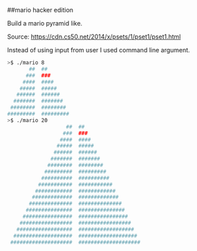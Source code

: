 ##mario hacker edition

Build a mario pyramid like.

Source: https://cdn.cs50.net/2014/x/psets/1/pset1/pset1.html

Instead of using input from user I used command line argument.

```bash
>$ ./mario 8 
       ##  ##
      ###  ###
     ####  ####
    #####  #####
   ######  ######
  #######  #######
 ########  ########
#########  #########
>$ ./mario 20 
                   ##  ##
                  ###  ###
                 ####  ####
                #####  #####
               ######  ######
              #######  #######
             ########  ########
            #########  #########
           ##########  ##########
          ###########  ###########
         ############  ############
        #############  #############
       ##############  ##############
      ###############  ###############
     ################  ################
    #################  #################
   ##################  ##################
  ###################  ###################
 ####################  ####################
```
